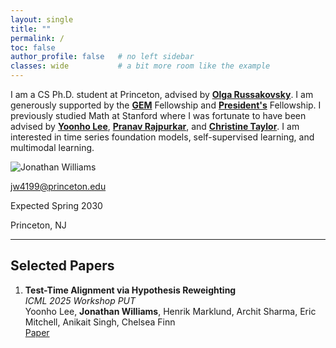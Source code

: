 ```yaml
---
layout: single
title: ""
permalink: /
toc: false
author_profile: false   # no left sidebar
classes: wide           # a bit more room like the example
---
```


<div class="about-grid">
  <div class="about-text" markdown="1">

I am a CS Ph.D. student at Princeton, advised by [**Olga Russakovsky**](https://www.cs.princeton.edu/~olgarus/). I am generously supported by the [**GEM**](https://www.gemfellowship.org/gem-fellowship-program/) Fellowship and [**President's**](https://gradschool.princeton.edu/financial-support/fellowships/princeton-fellowships/presidents-fellowship) Fellowship. I previously studied Math at Stanford where I was fortunate to have been advised by [**Yoonho Lee**](https://yoonholee.com/), [**Pranav Rajpurkar**](https://pranavrajpurkar.com/), and [**Christine Taylor**](https://mathematics.stanford.edu/people/christine-taylor). I am interested in time series foundation models, self-supervised learning, and multimodal learning.

  </div>

  <div class="about-photo">
    <img src="{{ '/assets/images/headshot.jpg' | relative_url }}" alt="Jonathan Williams" class="profile-pic">
    <div class="about-meta">
      <p><a href="mailto:jw4199@princeton.edu">jw4199@princeton.edu</a></p>
      <p>Expected Spring 2030</p>
      <p>Princeton, NJ</p>
    </div>
  </div>
</div>

---

## Selected Papers

1. **Test-Time Alignment via Hypothesis Reweighting**  
   *ICML 2025 Workshop PUT*  
   Yoonho Lee, **Jonathan Williams**, Henrik Marklund, Archit Sharma, Eric Mitchell, Anikait Singh, Chelsea Finn  
   [Paper](https://arxiv.org/abs/2412.08812)